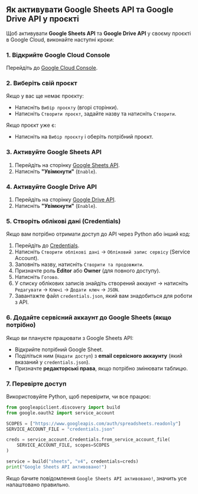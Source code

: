 ## Як активувати Google Sheets API та Google Drive API у проєкті

Щоб активувати **Google Sheets API** та **Google Drive API** у своєму проєкті в Google Cloud, виконайте наступні кроки:

### 1. Відкрийте Google Cloud Console

Перейдіть до [Google Cloud Console](https://console.cloud.google.com/).

### 2. Виберіть свій проєкт

Якщо у вас ще немає проєкту:

- Натисніть `Вибір проєкту` (вгорі сторінки).
- Натисніть `Створити проєкт`, задайте назву та натисніть `Створити`.

Якщо проєкт уже є:

- Натисніть на `Вибір проєкту` і оберіть потрібний проєкт.

### 3. Активуйте Google Sheets API

1. Перейдіть на сторінку [Google Sheets API](https://console.cloud.google.com/apis/library/sheets.googleapis.com).
2. Натисніть **"Увімкнути"** (`Enable`).

### 4. Активуйте Google Drive API

1. Перейдіть на сторінку [Google Drive API](https://console.cloud.google.com/apis/library/drive.googleapis.com).
2. Натисніть **"Увімкнути"** (`Enable`).

### 5. Створіть облікові дані (Credentials)

Якщо вам потрібно отримати доступ до API через Python або інший код:

1. Перейдіть до [Credentials](https://console.cloud.google.com/apis/credentials).
2. Натисніть `Створити облікові дані` → `Обліковий запис сервісу` (Service Account).
3. Заповніть назву, натисніть `Створити та продовжити`.
4. Призначте роль **Editor** або **Owner** (для повного доступу).
5. Натисніть `Готово`.
6. У списку облікових записів знайдіть створений аккаунт → натисніть `Редагувати` → `Ключі` → `Додати ключ` → `JSON`.
7. Завантажте файл `credentials.json`, який вам знадобиться для роботи з API.

### 6. Додайте сервісний аккаунт до Google Sheets (якщо потрібно)

Якщо ви плануєте працювати з Google Sheets API:

- Відкрийте потрібний Google Sheet.
- Поділіться ним (`Надати доступ`) з **email сервісного аккаунту** (який вказаний у `credentials.json`).
- Призначте **редакторські права**, якщо потрібно змінювати таблицю.

### 7. Перевірте доступ

Використовуйте Python, щоб перевірити, чи все працює:

```python
from googleapiclient.discovery import build
from google.oauth2 import service_account

SCOPES = ["https://www.googleapis.com/auth/spreadsheets.readonly"]
SERVICE_ACCOUNT_FILE = "credentials.json"

creds = service_account.Credentials.from_service_account_file(
    SERVICE_ACCOUNT_FILE, scopes=SCOPES
)

service = build("sheets", "v4", credentials=creds)
print("Google Sheets API активовано!")
```

Якщо бачите повідомлення `Google Sheets API активовано!`, значить усе налаштовано правильно.